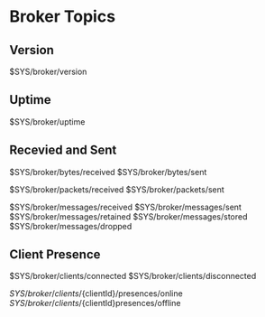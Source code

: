 # Broker Topics

## Version

$SYS/broker/version

## Uptime

$SYS/broker/uptime

## Recevied and Sent

$SYS/broker/bytes/received
$SYS/broker/bytes/sent

$SYS/broker/packets/received
$SYS/broker/packets/sent

$SYS/broker/messages/received
$SYS/broker/messages/sent
$SYS/broker/messages/retained
$SYS/broker/messages/stored
$SYS/broker/messages/dropped

## Client Presence

$SYS/broker/clients/connected
$SYS/broker/clients/disconnected

$SYS/broker/clients/${clientId}/presences/online
$SYS/broker/clients/${clientId}presences/offline



